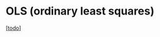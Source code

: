 # OLS (ordinary least squares)

[[todo]]

[//begin]: # "Autogenerated link references for markdown compatibility"
[todo]: ../todo.md "Todo"
[//end]: # "Autogenerated link references"
